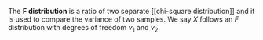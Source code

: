 The **F distribution** is a ratio of two separate [[chi-square distribution]] and it is used to compare the variance of two samples. We say $X$ follows an $F$ distribution with degrees of freedom $v_1$ and $v_2$.